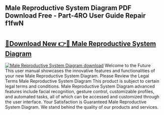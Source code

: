 ## Male Reproductive System Diagram PDF Download Free - Part-4RO User Guide Repair f1fwN

# <h2><a href="http://dflrb0l.blite.top/?on=Male+Reproductive+System+Diagram">🔗Download New 👉🔴 Male Reproductive System Diagram</a></h2>

[![Male Reproductive System Diagram download](https://i.imgur.com/lujVjoI.png)](http://dflrb0l.blite.top/?on=Male+Reproductive+System+Diagram)
Welcome to the Future This user manual showcases the innovative features and functionalities of your new Male Reproductive System Diagram. Please Review the Legal Terms Male Reproductive System Diagram This product is subject to certain legal terms and conditions. Male Reproductive System Diagram advanced features include facial recognition, gesture control, customizable profiles, and automated tasks, all of which can be accessed and customized through the user interface. Your Satisfaction is Guaranteed Male Reproductive System Diagram. We stand behind the quality of our products and services.
